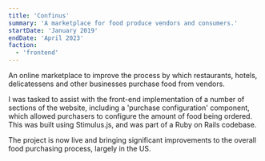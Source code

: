 ```yaml
---
title: 'Confinus'
summary: 'A marketplace for food produce vendors and consumers.'
startDate: 'January 2019'
endDate: 'April 2023'
faction:
  - 'frontend'
---
```


An online marketplace to improve the process by which restaurants, hotels, delicatessens and other businesses purchase food from vendors.

I was tasked to assist with the front-end implementation of a number of sections of the website, including a 'purchase configuration' component, which allowed purchasers to configure the amount of food being ordered. This was built using Stimulus.js, and was part of a Ruby on Rails codebase.

The project is now live and bringing significant improvements to the overall food purchasing process, largely in the US.
